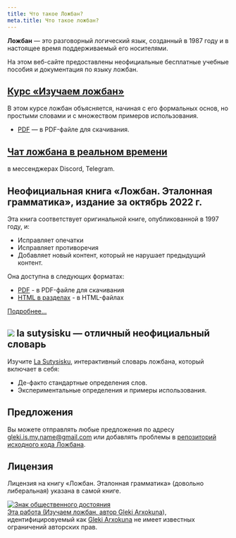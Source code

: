 ```yaml
---
title: Что такое Ложбан?
meta.title: Что такое ложбан?
---
```


**Ложбан** — это разговорный логический язык, созданный в 1987 году и в настоящее время поддерживаемый его носителями.

На этом веб-сайте предоставлены неофициальные бесплатные учебные пособия и документация по языку ложбан.

## [Курс «Изучаем ложбан»](/ru/books/learn-lojban)

<pixra redirect="/ru/books/learn-lojban/!1" url="/assets/pixra/cilre/sruri_since.webp" caption="Курс «Изучаем ложбан»"></pixra>

В этом курсе ложбан объясняется, начиная с его формальных основ, но простыми словами и с множеством примеров использования.

* [PDF](/vreji/uencu/ru/learn-lojban.pdf) — в PDF-файле для скачивания.

## [Чат ложбана в реальном времени](/ru/articles/live_chat)

<pixra redirect="/ru/articles/live_chat" url="/assets/pixra/ralju/jduli.svg" caption="Живой чат"></pixra>

в мессенджерах Discord, Telegram.

## Неофициальная книга «Ложбан. Эталонная грамматика», издание за октябрь 2022 г.

<pixra redirect="/ru/articles/complete-lojban-language" url="/assets/pixra/ralju/cll2.webp" caption="Ложбан. Эталонная грамматика"></pixra>

Эта книга соответствует оригинальной книге, опубликованной в 1997 году, и:

* Исправляет опечатки
* Исправляет противоречия
* Добавляет новый контент, который не нарушает предыдущий контент.

Она доступна в следующих форматах:

* [PDF](https://la-lojban.github.io/uncll/uncll-1.2.15/cll.pdf) - в PDF-файле для скачивания
* [HTML в разделах](https://la-lojban.github.io/uncll/uncll-1.2.15/xhtml_section_chunks/) - в HTML-файлах
<!-- * [EPUB](https://la-lojban.github.io/uncll/uncll-1.2.15/cll.epub) — как книга EPUB -->

[Подробнее...](/ru/articles/complete-lojban-language)

## ![](https://la-lojban.github.io/sutysisku/pixra/snime.svg) la sutysisku — отличный неофициальный словарь

Изучите [La Sutysisku](https://la-lojban.github.io/sutysisku/en/#seskari=cnano&sisku=coi_munje), интерактивный словарь ложбана, который включает в себя:

* Де-факто стандартные определения слов.
* Экспериментальные определения и примеры использования.

## Предложения

Вы можете отправлять любые предложения по адресу [gleki.is.my.name@gmail.com](mailto:gleki.is.my.name@gmail.com) или добавлять проблемы в [репозиторий исходного кода Ложбана](https://github.com/la-lojban/lojban-made-easy/issues).

## Лицензия

Лицензия на книгу «Ложбан. Эталонная грамматика» (довольно либеральная) указана в самой книге.

<p xmlns:dct="https://purl.org/dc/terms/">
<a rel="license" href="http://creativecommons.org/publicdomain/mark/1.0/">
<img src="https://i.creativecommons.org/p/mark/1.0/88x31.png"
      style="стиль границы: нет;" alt="Знак общественного достояния" />
</а>
<br />
Эта работа (<span property="dct:title">Изучаем ложбан</span>, автор <a href="https://lojban.pw" rel="dct:creator"><span property="dct:title ">Gleki Arxokuna</span></a>), идентифицировуемый как <a href="https://lojban.pw" rel="dct:publisher"><span property="dct:title">Gleki Arxokuna</span></a> не имеет известных ограничений авторских прав.
</p>